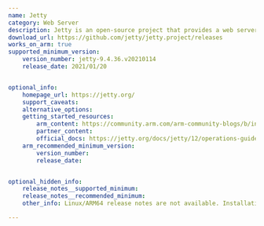 ```yaml
---
name: Jetty 
category: Web Server
description: Jetty is an open-source project that provides a web server and javax.servlet container. It was developed by the Eclipse Foundation and is known for its lightweight and modular architecture.
download_url: https://github.com/jetty/jetty.project/releases
works_on_arm: true
supported_minimum_version:
    version_number: jetty-9.4.36.v20210114
    release_date: 2021/01/20


optional_info:
    homepage_url: https://jetty.org/
    support_caveats:
    alternative_options:
    getting_started_resources:
        arm_content: https://community.arm.com/arm-community-blogs/b/internet-of-things-blog/posts/sensors-to-servers-demo-part-3
        partner_content: 
        official_docs: https://jetty.org/docs/jetty/12/operations-guide/begin/index.html
    arm_recommended_minimum_version:
        version_number:
        release_date: 


optional_hidden_info:
    release_notes__supported_minimum: 
    release_notes__recommended_minimum:
    other_info: Linux/ARM64 release notes are not available. Installation and testing are done via the [tar archive](https://github.com/jetty/jetty.project/releases/tag/jetty-9.4.36.v20210114).

---
```

